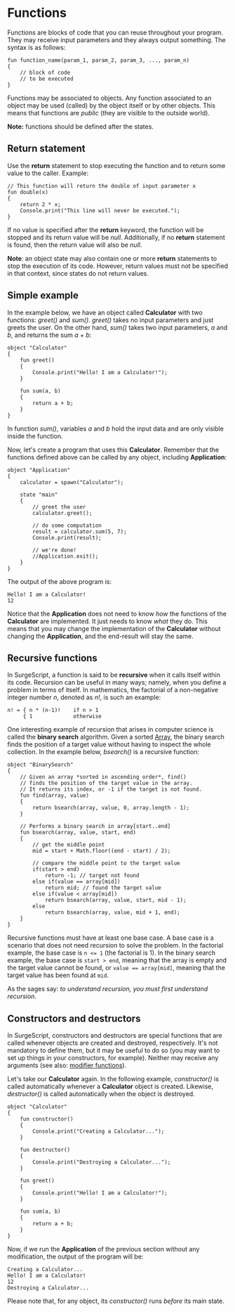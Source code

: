 Functions
=========

Functions are blocks of code that you can reuse throughout your program. They may receive input parameters and they always output something. The syntax is as follows:

```
fun function_name(param_1, param_2, param_3, ..., param_n)
{
    // block of code
    // to be executed
}
```

Functions may be associated to objects. Any function associated to an object may be used (called) by the object itself or by other objects. This means that functions are *public* (they are visible to the outside world).

**Note:** functions should be defined after the states.

Return statement
----------------

Use the **return** statement to stop executing the function and to return some value to the caller. Example:

```
// This function will return the double of input parameter x
fun double(x)
{
    return 2 * x;
    Console.print("This line will never be executed.");
}
```

If no value is specified after the **return** keyword, the function will be stopped and its return value will be *null*. Additionally, if no **return** statement is found, then the return value will also be *null*.

**Note**: an object state may also contain one or more **return** statements to stop the execution of its code. However, return values must not be specified in that context, since states do not return values.

Simple example
--------------

In the example below, we have an object called **Calculator** with two functions: *greet()* and *sum()*. *greet()* takes no input parameters and just greets the user. On the other hand, *sum()* takes two input parameters, *a* and *b*, and returns the sum *a* + *b*:

```
object "Calculator"
{
    fun greet()
    {
        Console.print("Hello! I am a Calculator!");
    }

    fun sum(a, b)
    {
        return a + b;
    }
}
```

In function *sum()*, variables *a* and *b* hold the input data and are only visible inside the function.

Now, let's create a program that uses this **Calculator**. Remember that the functions defined above can be called by any object, including **Application**:


```
object "Application"
{
    calculator = spawn("Calculator");

    state "main"
    {
        // greet the user
        calculator.greet();

        // do some computation
        result = calculator.sum(5, 7);
        Console.print(result);

        // we're done!
        //Application.exit();
    }
}
```

The output of the above program is:

```
Hello! I am a Calculator!
12
```

Notice that the **Application** does not need to know *how* the functions of the **Calculator** are implemented. It just needs to know *what* they do. This means that you may change the implementation of the **Calculator** without changing the **Application**, and the end-result will stay the same.

Recursive functions
-------------------

In SurgeScript, a function is said to be **recursive** when it calls itself within its code. Recursion can be useful in many ways; namely, when you define a problem in terms of itself. In mathematics, the factorial of a non-negative integer number *n*, denoted as *n!*, is such an example:

```
n! = { n * (n-1)!    if n > 1
     { 1             otherwise
```

One interesting example of recursion that arises in computer science is called the **binary search** algorithm. Given a sorted [Array](/reference/array), the binary search finds the position of a target value without having to inspect the whole collection. In the example below, *bsearch()* is a recursive function:

```
object "BinarySearch"
{
    // Given an array *sorted in ascending order*, find()
    // finds the position of the target value in the array.
    // It returns its index, or -1 if the target is not found.
    fun find(array, value)
    {
        return bsearch(array, value, 0, array.length - 1);
    }

    // Performs a binary search in array[start..end]
    fun bsearch(array, value, start, end)
    {
        // get the middle point
        mid = start + Math.floor((end - start) / 2);

        // compare the middle point to the target value
        if(start > end)
            return -1; // target not found
        else if(value == array[mid])
            return mid; // found the target value
        else if(value < array[mid])
            return bsearch(array, value, start, mid - 1);
        else
            return bsearch(array, value, mid + 1, end);
    }
}
```

Recursive functions must have at least one base case. A base case is a scenario that does not need recursion to solve the problem. In the factorial example, the base case is `n <= 1` (the factorial is 1). In the binary search example, the base case is `start > end`, meaning that the array is empty and the target value cannot be found, or `value == array[mid]`, meaning that the target value has been found at `mid`.

As the sages say: *to understand recursion, you must first understand recursion*.

Constructors and destructors
----------------------------

In SurgeScript, constructors and destructors are special functions that are called whenever objects are created and destroyed, respectively. It's not mandatory to define them, but it may be useful to do so (you may want to set up things in your constructors, for example). Neither may receive any arguments (see also: [modifier functions](/tutorials/advanced_features#modifiers)).

Let's take our **Calculator** again. In the following example, *constructor()* is called automatically whenever a **Calculator** object is created. Likewise, *destructor()* is called automatically when the object is destroyed.

```
object "Calculator"
{
    fun constructor()
    {
        Console.print("Creating a Calculator...");
    }

    fun destructor()
    {
        Console.print("Destroying a Calculator...");
    }
    
    fun greet()
    {
        Console.print("Hello! I am a Calculator!");
    }

    fun sum(a, b)
    {
        return a + b;
    }
}
```

Now, if we run the **Application** of the previous section without any modification, the output of the program will be:

```
Creating a Calculator...
Hello! I am a Calculator!
12
Destroying a Calculator...
```

Please note that, for any object, its *constructor()* runs *before* its main state.
